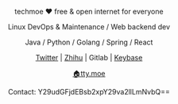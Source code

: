 <p align="center">techmoe ❤ free & open internet for everyone</p>
<p align="center">Linux DevOps & Maintenance / Web backend dev</p>
<p align="center">Java / Python / Golang / Spring / React</p>
<p align="center"><a href="https://twitter.com/dev_techmoe" target="_blank">Twitter</a> | <a href="https://www.zhihu.com/people/techmoe">Zhihu</a> | Gitlab | <a href="https://keybase.io/techmoe">Keybase</a></p>
<p align="center"><a href="https://tty.moe">🏠tty.moe</a></p>
<p align="center">Contact: Y29udGFjdEBsb2xpY29va2llLmNvbQ==</p>
